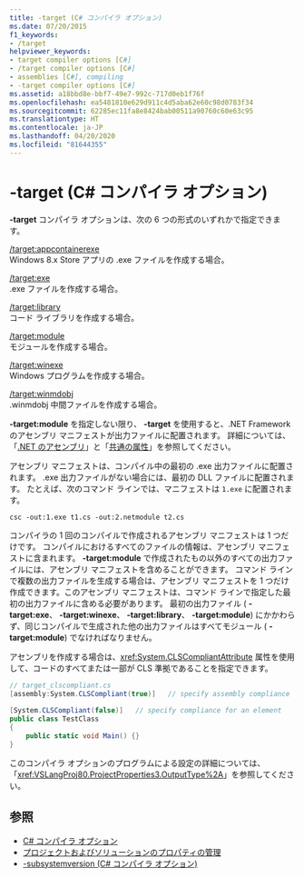 ```yaml
---
title: -target (C# コンパイラ オプション)
ms.date: 07/20/2015
f1_keywords:
- /target
helpviewer_keywords:
- target compiler options [C#]
- /target compiler options [C#]
- assemblies [C#], compiling
- -target compiler options [C#]
ms.assetid: a18bbd8e-bbf7-49e7-992c-717d0eb1f76f
ms.openlocfilehash: ea5481810e629d911c4d5aba62e60c98d0783f34
ms.sourcegitcommit: 62285ec11fa8e8424bab00511a90760c60e63c95
ms.translationtype: HT
ms.contentlocale: ja-JP
ms.lasthandoff: 04/20/2020
ms.locfileid: "81644355"
---
```

# <a name="-target-c-compiler-options"></a>-target (C# コンパイラ オプション)
**-target** コンパイラ オプションは、次の 6 つの形式のいずれかで指定できます。  
  
 [/target:appcontainerexe](./target-appcontainerexe-compiler-option.md)  
 Windows 8.x Store アプリの .exe ファイルを作成する場合。  
  
 [/target:exe](./target-exe-compiler-option.md)  
 .exe ファイルを作成する場合。  
  
 [/target:library](./target-library-compiler-option.md)  
 コード ライブラリを作成する場合。  
  
 [/target:module](./target-module-compiler-option.md)  
 モジュールを作成する場合。  
  
 [/target:winexe](./target-winexe-compiler-option.md)  
 Windows プログラムを作成する場合。  
  
 [/target:winmdobj](./target-winmdobj-compiler-option.md)  
 .winmdobj 中間ファイルを作成する場合。  
  
 **-target:module** を指定しない限り、 **-target** を使用すると、.NET Framework のアセンブリ マニフェストが出力ファイルに配置されます。 詳細については、「[.NET のアセンブリ](../../../standard/assembly/index.md)」と「[共通の属性](../attributes/global.md)」を参照してください。  
  
 アセンブリ マニフェストは、コンパイル中の最初の .exe 出力ファイルに配置されます。 .exe 出力ファイルがない場合には、最初の DLL ファイルに配置されます。 たとえば、次のコマンド ラインでは、マニフェストは `1.exe` に配置されます。  
  
```console  
csc -out:1.exe t1.cs -out:2.netmodule t2.cs  
```  
  
 コンパイラの 1 回のコンパイルで作成されるアセンブリ マニフェストは 1 つだけです。 コンパイルにおけるすべてのファイルの情報は、アセンブリ マニフェストに含まれます。 **-target:module** で作成されたもの以外のすべての出力ファイルには、アセンブリ マニフェストを含めることができます。 コマンド ラインで複数の出力ファイルを生成する場合は、アセンブリ マニフェストを 1 つだけ作成できます。このアセンブリ マニフェストは、コマンド ラインで指定した最初の出力ファイルに含める必要があります。 最初の出力ファイル ( **-target:exe**、 **-target:winexe**、 **-target:library**、 **-target:module**) にかかわらず、同じコンパイルで生成された他の出力ファイルはすべてモジュール ( **-target:module**) でなければなりません。  
  
 アセンブリを作成する場合は、<xref:System.CLSCompliantAttribute> 属性を使用して、コードのすべてまたは一部が CLS 準拠であることを指定できます。  
  
```csharp  
// target_clscompliant.cs  
[assembly:System.CLSCompliant(true)]   // specify assembly compliance  
  
[System.CLSCompliant(false)]   // specify compliance for an element  
public class TestClass  
{  
    public static void Main() {}  
}  
```  
  
 このコンパイラ オプションのプログラムによる設定の詳細については、「<xref:VSLangProj80.ProjectProperties3.OutputType%2A>」を参照してください。  
  
## <a name="see-also"></a>参照

- [C# コンパイラ オプション](./index.md)
- [プロジェクトおよびソリューションのプロパティの管理](/visualstudio/ide/managing-project-and-solution-properties)
- [-subsystemversion (C# コンパイラ オプション)](./subsystemversion-compiler-option.md)
